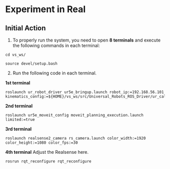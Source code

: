# Experiment in Real

## Initial Action


1. To properly run the system, you need to open **8 terminals** and execute the following commands in each terminal:

```
cd vs_ws/
```
```
source devel/setup.bash
```

2.  Run the following code in each terminal.

**1st terminal**
```
roslaunch ur_robot_driver ur5e_bringup.launch robot_ip:=192.168.56.101 kinematics_config:=${HOME}/vs_ws/src/Universal_Robots_ROS_Driver/ur_calibration/ur5_calibration.yaml
```

**2nd terminal**
```
roslaunch ur5e_moveit_config moveit_planning_execution.launch limited:=true
```

**3rd terminal**
```
roslaunch realsense2_camera rs_camera.launch color_width:=1920 color_height:=1080 color_fps:=30 
```

**4th terminal**
Adjust the Realsense here.
```
rosrun rqt_reconfigure rqt_reconfigure
```
